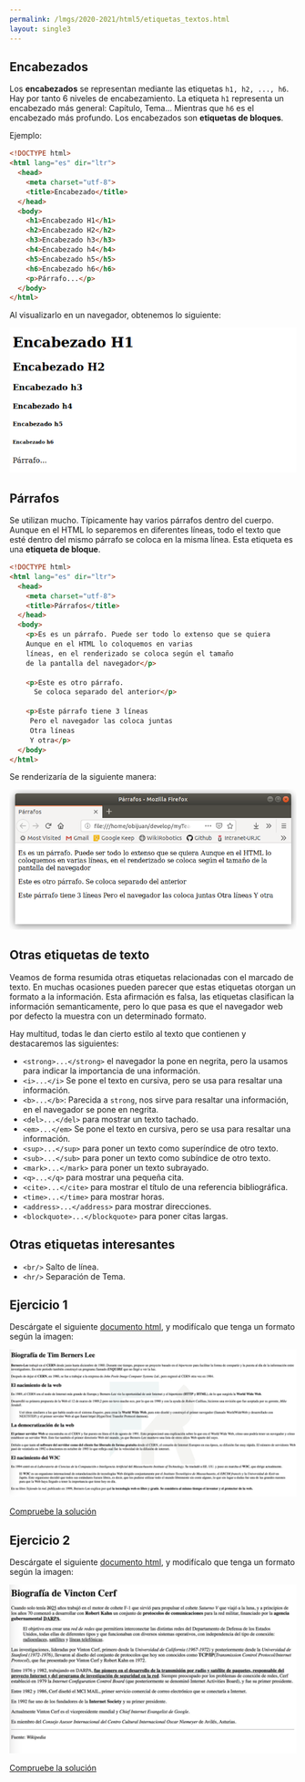 ```yaml
---
permalink: /lmgs/2020-2021/html5/etiquetas_textos.html
layout: single3
---
```


## Encabezados

Los **encabezados** se representan mediante las etiquetas `h1, h2, ..., h6`. Hay por tanto 6 niveles de encabezamiento. La etiqueta `h1` representa un encabezado más general: Capítulo, Tema... Mientras que `h6` es el encabezado más profundo. Los encabezados son **etiquetas de bloques**.

Ejemplo:

```html
<!DOCTYPE html>
<html lang="es" dir="ltr">
  <head>
    <meta charset="utf-8">
    <title>Encabezado</title>
  </head>
  <body>
    <h1>Encabezado H1</h1>
    <h2>Encabezado H2</h2>
    <h3>Encabezado h3</h3>
    <h4>Encabezado h4</h4>
    <h5>Encabezado h5</h5>
    <h6>Encabezado h6</h6>
    <p>Párrafo...</p>
  </body>
</html>
```
Al visualizarlo en un navegador, obtenemos lo siguiente:

![html5](img/html-01.png)

## Párrafos

Se utilizan mucho. Típicamente hay varios párrafos dentro del cuerpo. Aunque en el HTML lo separemos en diferentes líneas, todo el texto que esté dentro del mismo párrafo se coloca en la misma línea. Esta etiqueta es una **etiqueta de bloque**.

```html
<!DOCTYPE html>
<html lang="es" dir="ltr">
  <head>
    <meta charset="utf-8">
    <title>Párrafos</title>
  </head>
  <body>
    <p>Es es un párrafo. Puede ser todo lo extenso que se quiera
    Aunque en el HTML lo coloquemos en varias
    líneas, en el renderizado se coloca según el tamaño
    de la pantalla del navegador</p>

    <p>Este es otro párrafo.
      Se coloca separado del anterior</p>

    <p>Este párrafo tiene 3 líneas
     Pero el navegador las coloca juntas
     Otra líneas
     Y otra</p>
  </body>
</html>
```

Se renderizaría de la siguiente manera:

![html5](img/html-03.png)

## Otras etiquetas de texto

Veamos de forma resumida otras etiquetas relacionadas con el marcado de texto. En muchas ocasiones pueden parecer que estas etiquetas otorgan un formato a la información. Esta afirmación es falsa, las etiquetas clasifican la información semanticamente, pero lo que pasa es que el navegador web por defecto la muestra con un determinado formato.

Hay multitud, todas le dan cierto estilo al texto que contienen y destacaremos las siguientes:

* `<strong>...</strong>` el navegador la pone en negrita, pero la usamos para indicar la importancia de una información.
* `<i>...</i>` Se pone el texto en cursiva, pero se usa para resaltar una información.
* `<b>...</b>`: Parecida a `strong`, nos sirve para resaltar una información, en el navegador se pone en negrita.
* `<del>...</del>` para mostrar un texto tachado.
* `<em>...</em>` Se pone el texto en cursiva, pero se usa para resaltar una información.
* `<sup>...</sup>` para poner un texto como superíndice de otro texto.
* `<sub>...</sub>` para poner un texto como subíndice de otro texto.
* `<mark>...</mark>` para poner un texto subrayado.
* `<q>...</q>` para mostrar una pequeña cita.
* `<cite>...</cite>` para mostrar el título de una referencia bibliográfica.
* `<time>...</time>` para mostrar horas.
* `<address>...</address>` para mostrar direcciones.
* `<blockquote>...</blockquote>` para poner citas largas.

## Otras etiquetas interesantes

* `<br/>` Salto de línea.
* `<hr/>` Separación de Tema.


## Ejercicio 1

Descárgate el siguiente [documento html](doc/Berners-Lee-Wikipedia.html.zip), y modifícalo que tenga un formato según la imagen:

![html5](img/biografia-tim-berners-lee.jpg)

[Compruebe la solución](doc/solucion2.txt)


## Ejercicio 2

Descárgate el siguiente [documento html](doc/Enunciado-Vincton-Cerf.html.zip), y modifícalo que tenga un formato según la imagen:

![html5](img/solucion-ejercicio-vinton-cerf.jpg)

[Compruebe la solución](doc/solucion3.txt)

